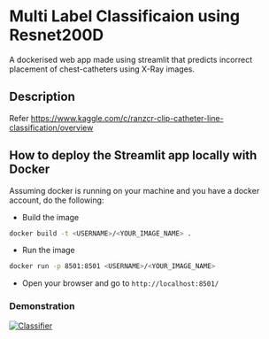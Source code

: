 # Multi Label Classificaion using Resnet200D
A dockerised web app made using streamlit that predicts incorrect placement of chest-catheters using X-Ray images.

## Description

Refer https://www.kaggle.com/c/ranzcr-clip-catheter-line-classification/overview


## How to deploy the Streamlit app locally with Docker 
Assuming docker is running on your machine and you have a docker account, do the following:
- Build the image

``` bash
docker build -t <USERNAME>/<YOUR_IMAGE_NAME> .
```

- Run the image

``` bash
docker run -p 8501:8501 <USERNAME>/<YOUR_IMAGE_NAME>
```

- Open your browser and go to `http://localhost:8501/`


### Demonstration

<a href="https://imgflip.com/gif/59y81c"><img src = "https://i.imgflip.com/59y81c.gif" title = "Classifier"/></a>
